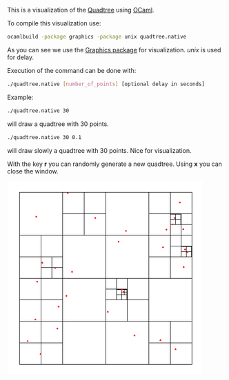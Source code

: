 This is a visualization of the [Quadtree](https://en.wikipedia.org/wiki/Quadtree) using [OCaml](https://ocaml.org/).

To compile this visualization use:

```bash
ocamlbuild -package graphics -package unix quadtree.native
```
As you can see we use the [Graphics package](https://caml.inria.fr/pub/docs/manual-ocaml/libref/Graphics.html) for visualization. 
*unix* is used for delay.

Execution of the command can be done with:
```bash
./quadtree.native [number_of_points] [optional delay in seconds]
```
Example:
```bash
./quadtree.native 30
```
will draw a quadtree with 30 points.
```bash
./quadtree.native 30 0.1
```
will draw slowly a quadtree with 30 points. Nice for visualization.

With the key **r** you can randomly generate a new quadtree. Using **x** you can close the window.

![Example quadtree](example_quadtree.png)
